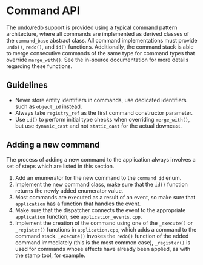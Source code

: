 # Command API

The undo/redo support is provided using a typical command pattern architecture, where all commands are implemented as
derived classes of the `command_base` abstract class. All command implementations must provide `undo()`, `redo()`,
and `id()` functions. Additionally, the command stack is able to merge consecutive commands of the same type for command
types that override `merge_with()`. See the in-source documentation for more details regarding these functions.

## Guidelines

* Never store entity identifiers in commands, use dedicated identifiers such as `object_id` instead.
* Always take `registry_ref` as the first command constructor parameter.
* Use `id()` to perform initial type checks when overriding `merge_with()`, but use `dynamic_cast` and not `static_cast`
  for the actual downcast.

## Adding a new command

The process of adding a new command to the application always involves a set of steps which are listed in this section.

1. Add an enumerator for the new command to the `command_id` enum.
2. Implement the new command class, make sure that the `id()` function returns the newly added enumerator value.
3. Most commands are executed as a result of an event, so make sure that `application` has a function that handles the
   event.
4. Make sure that the dispatcher connects the event to the appropriate `application` function,
   see `application_events.cpp`.
5. Implement the creation of the command using one of the `_execute()` or `_register()` functions in `application.cpp`,
   which adds a command to the command stack. `_execute()` invokes the `redo()` function of the added command
   immediately (this is the most common case), `_register()` is used for commands whose effects have already been
   applied, as with the stamp tool, for example.
